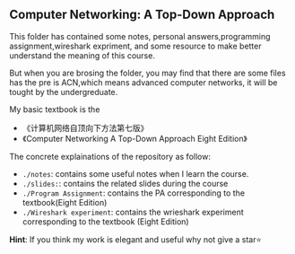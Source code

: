 ## Computer Networking: A Top-Down Approach

This folder has contained some notes, personal answers,programming assignment,wireshark expriment, and  some resource to make better understand the meaning of this course.

But when you are brosing the folder, you may find that there are some files has the pre is ACN,which means advanced computer networks, it will be tought by the undergreduate.

My basic textbook is the

- 《计算机网络自顶向下方法第七版》
- 《Computer Networking A Top-Down Approach Eight Edition》

The concrete explainations of the repository as follow:

- `./notes`: contains some useful notes when I learn the course.
- `./slides:`: contains the related slides during the course
- `./Program Assignment`: contains the PA corresponding to the textbook(Eight Edition)
- `./Wireshark experiment`: contains the wrieshark experiment corresponding to the textbook (Eight Edition)

**Hint**: If you think my work is elegant and useful why not give a star:star:

